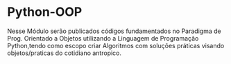 # Python-OOP
Nesse Módulo serão publicados códigos fundamentados no Paradigma de Prog. Orientado a Objetos utilizando a Linguagem de Programação Python,tendo como escopo criar Algoritmos com soluções práticas visando objetos/praticas do cotidiano antropico.
